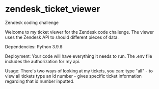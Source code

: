 # zendesk_ticket_viewer
Zendesk coding challenge

Welcome to my ticket viewer for the Zendesk code challenge. The viewer uses the Zendesk API to should different pieces of data.

Dependencies: 
Python 3.9.6

Deployment:
Your code will have everything it needs to run. The .env file includes the authorization for my api.

Usage:
There's two ways of looking at my tickets, you can:
  type "all" - to view all tickets
  type an id number - gives specific ticket information regarding that id number inputted.
